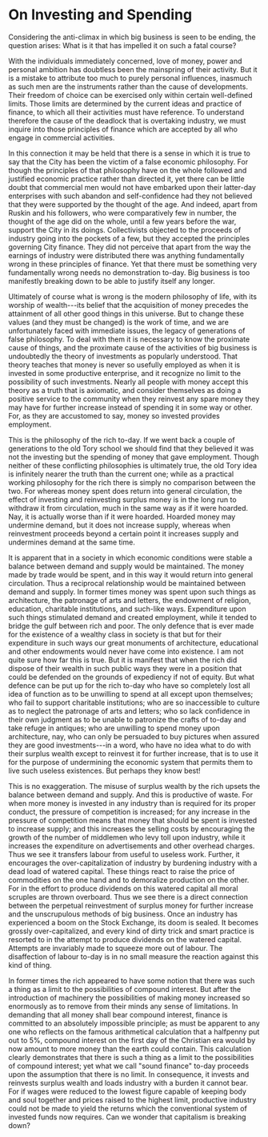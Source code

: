 # On Investing and Spending

Considering the anti-climax in which big business is seen to be ending, the question arises: What is it that has impelled it on such a fatal course?

With the individuals immediately concerned, love of money, power and personal ambition has doubtless been the mainspring of their activity. But it is a mistake to attribute too much to purely personal influences, inasmuch as such men are the instruments rather than the cause of developments. Their freedom of choice can be exercised only within certain well-defined limits. Those limits are determined by the current ideas and practice of finance, to which all their activities must have reference. To understand therefore the cause of the deadlock that is overtaking industry, we must inquire into those principles of finance which are accepted by all who engage in commercial activities.

In this connection it may be held that there is a sense in which it is true to say that the City has been the victim of a false economic philosophy. For though the principles of that philosophy have on the whole followed and justified economic practice rather than directed it, yet there can be little doubt that commercial men would not have embarked upon their latter-day enterprises with such abandon and self-confidence had they not believed that they were supported by the thought of the age. And indeed, apart from Ruskin and his followers, who were comparatively few in number, the thought of the age did on the whole, until a few years before the war, support the City in its doings. Collectivists objected to the proceeds of industry going into the pockets of a few, but they accepted the principles governing City finance. They did not perceive that apart from the way the earnings of industry were distributed there was anything fundamentally wrong in these principles of finance. Yet that there must be something very fundamentally wrong needs no demonstration to-day. Big business is too manifestly breaking down to be able to justify itself any longer.

Ultimately of course what is wrong is the modern philosophy of life, with its worship of wealth---its belief that the acquisition of money precedes the attainment of all other good things in this universe. But to change these values (and they must be changed) is the work of time, and we are unfortunately faced with immediate issues, the legacy of generations of false philosophy. To deal with them it is necessary to know the proximate cause of things, and the proximate cause of the activities of big business is undoubtedly the theory of investments as popularly understood. That theory teaches that money is never so usefully employed as when it is invested in some productive enterprise, and it recognize no limit to the possibility of such investments. Nearly all people with money accept this theory as a truth that is axiomatic, and consider themselves as doing a positive service to the community when they reinvest any spare money they may have for further increase instead of spending it in some way or other. For, as they are accustomed to say, money so invested provides employment.

This is the philosophy of the rich to-day. If we went back a couple of generations to the old Tory school we should find that they believed it was not the investing but the spending of money that gave employment. Though neither of these conflicting philosophies is ultimately true, the old Tory idea is infinitely nearer the truth than the current one; while as a practical working philosophy for the rich there is simply no comparison between the two. For whereas money spent does return into general circulation, the effect of investing and reinvesting surplus money is in the long run to withdraw it from circulation, much in the same way as if it were hoarded. Nay, it is actually worse than if it were hoarded. Hoarded money may undermine demand, but it does not increase supply, whereas when reinvestment proceeds beyond a certain point it increases supply and undermines demand at the same time.

It is apparent that in a society in which economic conditions were stable a balance between demand and supply would be maintained. The money made by trade would be spent, and in this way it would return into general circulation. Thus a reciprocal relationship would be maintained between demand and supply. In former times money was spent upon such things as architecture, the patronage of arts and letters, the endowment of religion, education, charitable institutions, and such-like ways. Expenditure upon such things stimulated demand and created employment, while it tended to bridge the gulf between rich and poor. The only defence that is ever made for the existence of a wealthy class in society is that but for their expenditure in such ways our great monuments of architecture, educational and other endowments would never have come into existence. I am not quite sure how far this is true. But it is manifest that when the rich did dispose of their wealth in such public ways they were in a position that could be defended on the grounds of expediency if not of equity. But what defence can be put up for the rich to-day who have so completely lost all idea of function as to be unwilling to spend at all except upon themselves; who fail to support charitable institutions; who are so inaccessible to culture as to neglect the patronage of arts and letters; who so lack confidence in their own judgment as to be unable to patronize the crafts of to-day and take refuge in antiques; who are unwilling to spend money upon architecture, nay, who can only be persuaded to buy pictures when assured they are good investments---in a word, who have no idea what to do with their surplus wealth except to reinvest it for further increase, that is to use it for the purpose of undermining the economic system that permits them to live such useless existences. But perhaps they know best!

This is no exaggeration. The misuse of surplus wealth by the rich upsets the balance between demand and supply. And this is productive of waste. For when more money is invested in any industry than is required for its proper conduct, the pressure of competition is increased; for any increase in the pressure of competition means that money that should be spent is invested to increase supply; and this increases the selling costs by encouraging the growth of the number of middlemen who levy toll upon industry, while it increases the expenditure on advertisements and other overhead charges. Thus we see it transfers labour from useful to useless work. Further, it encourages the over-capitalization of industry by burdening industry with a dead load of watered capital. These things react to raise the price of commodities on the one hand and to demoralize production on the other. For in the effort to produce dividends on this watered capital all moral scruples are thrown overboard. Thus we see there is a direct connection between the perpetual reinvestment of surplus money for further increase and the unscrupulous methods of big business. Once an industry has experienced a boom on the Stock Exchange, its doom is sealed. It becomes grossly over-capitalized, and every kind of dirty trick and smart practice is resorted to in the attempt to produce dividends on the watered capital. Attempts are invariably made to squeeze more out of labour. The disaffection of labour to-day is in no small measure the reaction against this kind of thing.

In former times the rich appeared to have some notion that there was such a thing as a limit to the possibilities of compound interest. But after the introduction of machinery the possibilities of making money increased so enormously as to remove from their minds any sense of limitations. In demanding that all money shall bear compound interest, finance is committed to an absolutely impossible principle; as must be apparent to any one who reflects on the famous arithmetical calculation that a halfpenny put out to 5%, compound interest on the first day of the Christian era would by now amount to more money than the earth could contain. This calculation clearly demonstrates that there is such a thing as a limit to the possibilities of compound interest; yet what we call "sound finance" to-day proceeds upon the assumption that there is no limit. In consequence, it invests and reinvests surplus wealth and loads industry with a burden it cannot bear. For if wages were reduced to the lowest figure capable of keeping body and soul together and prices raised to the highest limit, productive industry could not be made to yield the returns which the conventional system of invested funds now requires. Can we wonder that capitalism is breaking down?
